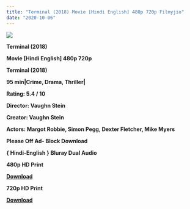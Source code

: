 ```yaml
---
title: "Terminal (2018) Movie [Hindi English] 480p 720p Filmyjio"
date: "2020-10-06"
---
```


[**![](https://1.bp.blogspot.com/-GLbtvuoIO4I/XwauQVIJdkI/AAAAAAAAD5k/FEDDkx0V3Iw7Ywb5A9vXKrVw0sBsqo5YQCLcBGAsYHQ/s1600/terminal.jpg)**](https://1.bp.blogspot.com/-GLbtvuoIO4I/XwauQVIJdkI/AAAAAAAAD5k/FEDDkx0V3Iw7Ywb5A9vXKrVw0sBsqo5YQCLcBGAsYHQ/s1600/terminal.jpg)

 **Terminal (2018)**

**Movie \[Hindi English\] 480p 720p** 

 **Terminal (2018)**

**95 min|Crime, Drama, Thriller|**

**Rating: 5.4 / 10** 

**Director: Vaughn Stein**

**Creator: Vaughn Stein**

**Actors: Margot Robbie, Simon Pegg, Dexter Fletcher, Mike Myers**

**Please Off Ad- Block Download**

 **{ Hindi-English } Bluray Dual Audio**

**480p HD Print**

**[Download](https://zee.gl/MUvBP1WP)** 

**720p HD Print**

[**Download**](https://zee.gl/AYR7Lv)
